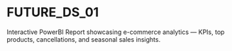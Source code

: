 # FUTURE_DS_01
Interactive PowerBI Report showcasing e-commerce analytics — KPIs, top products, cancellations, and seasonal sales insights.
